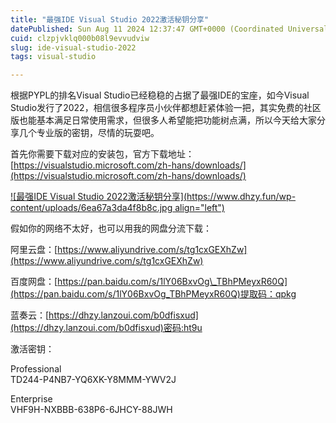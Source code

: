```yaml
---
title: "最强IDE Visual Studio 2022激活秘钥分享"
datePublished: Sun Aug 11 2024 12:37:47 GMT+0000 (Coordinated Universal Time)
cuid: clzpjvklq000b08l9evvudviw
slug: ide-visual-studio-2022
tags: visual-studio

---
```


根据PYPL的排名Visual Studio已经稳稳的占据了最强IDE的宝座，如今Visual Studio发行了2022，相信很多程序员小伙伴都想赶紧体验一把，其实免费的社区版也能基本满足日常使用需求，但很多人希望能把功能树点满，所以今天给大家分享几个专业版的密钥，尽情的玩耍吧。

首先你需要下载对应的安装包，官方下载地址：[https://visualstudio.microsoft.com/zh-hans/downloads/](https://visualstudio.microsoft.com/zh-hans/downloads/)

[![最强IDE Visual Studio 2022激活秘钥分享](https://www.dhzy.fun/wp-content/uploads/6ea67a3da4f8b8c.jpg align="left")](https://www.dhzy.fun/wp-content/uploads/6ea67a3da4f8b8c.jpg)

假如你的网络不太好，也可以用我的网盘分流下载：

阿里云盘：[https://www.aliyundrive.com/s/tg1cxGEXhZw](https://www.aliyundrive.com/s/tg1cxGEXhZw)

百度网盘：[https://pan.baidu.com/s/1lY06BxvOg\_TBhPMeyxR60Q](https://pan.baidu.com/s/1lY06BxvOg_TBhPMeyxR60Q)提取码：qpkg

蓝奏云：[https://dhzy.lanzoui.com/b0dfisxud](https://dhzy.lanzoui.com/b0dfisxud)密码:ht9u

激活密钥：

Professional  
TD244-P4NB7-YQ6XK-Y8MMM-YWV2J

Enterprise  
VHF9H-NXBBB-638P6-6JHCY-88JWH